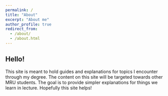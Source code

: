 ```yaml
---
permalink: /
title: "About"
excerpt: "About me"
author_profile: true
redirect_from: 
  - /about/
  - /about.html
---
```



## Hello! 

This site is meant to hold guides and explanations for topics I encounter through my degree. The content on this site will be targeted towards other MRU students. The goal is to provide simpler explanations for things we learn in lecture. Hopefully this site helps!   





